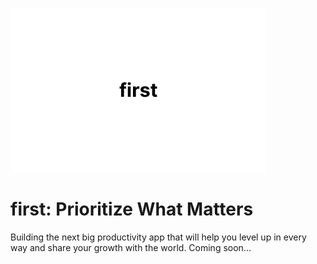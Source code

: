 ![first app logo](first.png) 

# first: Prioritize What Matters

Building the next big productivity app that will help you level up in every way and share your growth with the world. Coming soon...

